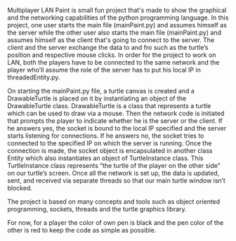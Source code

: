Multiplayer LAN Paint is small fun project that's made to show the graphical and the networking capabilities of the python programming language. In this project, one user starts the main file (mainPaint.py) and assumes himself as the server while the other user also starts the main file (mainPaint.py) and assumes himself as the client that's going to connect to the server. The client and the server exchange the data to and fro such as the turtle’s position and respective mouse clicks. In order for the project to work on LAN, both the players have to be connected to the same network and the player who’ll assume the role of the server has to put his local IP in threadedEntity.py.



On starting the mainPaint.py file, a turtle canvas is created and a DrawableTurtle is placed on it by instantiating an object of the DrawableTurtle class. DrawableTurtle is a class that represents a turtle which can be used to draw via a mouse. Then the network code is initiated that prompts the player to indicate whether he is the server or the client. If he answers yes, the socket is bound to the local IP specified and the server starts listening for connections. If he answers no, the socket tries to connected to the specified IP on which the server is running. Once the connection is made, the socket object is encapsulated in another class Entity which also instantiates an object of TurtleInstance class. This TurtleInstance class represents “the turtle of the player on the other side” on our turtle’s screen. Once all the network is set up, the data is updated, sent, and received via separate threads so that our main turtle window isn’t blocked.


The project is based on many concepts and tools such as object oriented programming, sockets, threads and the turtle graphics library.


For now, for a player the color of own pen is black and the pen color of the other is red to keep the code as simple as possible.
